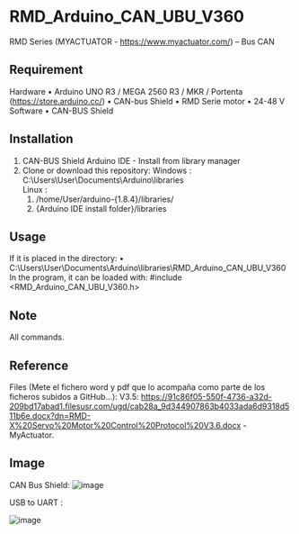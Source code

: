 # RMD_Arduino_CAN_UBU_V360
RMD Series (MYACTUATOR - https://www.myactuator.com/) – Bus CAN
## Requirement
Hardware
•	Arduino UNO R3 / MEGA 2560 R3 / MKR / Portenta (https://store.arduino.cc/)
•	CAN-bus Shield
•	RMD Serie motor
•	24-48 V
Software
•	CAN-BUS Shield
## Installation
1.	CAN-BUS Shield Arduino IDE - Install from library manager
2.	Clone or download this repository:
  Windows : C:\Users\User\Documents\Arduino\libraries\
  Linux :
    1.	/home/User/arduino-{1.8.4}/libraries/
    2.	{Arduino IDE install folder}/libraries
## Usage
If it is placed in the directory:
•	C:\Users\User\Documents\Arduino\libraries\RMD_Arduino_CAN_UBU_V360
In the program, it can be loaded with: #include <RMD_Arduino_CAN_UBU_V360.h>
## Note
All commands.
## Reference
Files (Mete el fichero word y pdf que lo acompaña como parte de los ficheros subidos a GitHub...):
V3.5: https://91c86f05-550f-4736-a32d-209bd17abad1.filesusr.com/ugd/cab28a_9d344907863b4033ada6d9318d511b6e.docx?dn=RMD-X%20Servo%20Motor%20Control%20Protocol%20V3.6.docx - MyActuator.

## Image

CAN Bus Shield:
![image](https://user-images.githubusercontent.com/78860501/216390808-9829d965-8f08-49f1-8d3f-99cf482643a9.png)

USB to UART :

![image](https://user-images.githubusercontent.com/78860501/216390846-c1eaf735-0d51-464c-803d-c10718a1ebca.png)





